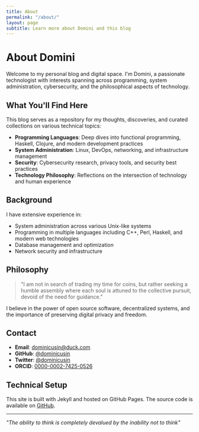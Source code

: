 ```yaml
---
title: About
permalink: "/about/"
layout: page
subtitle: Learn more about Domini and this blog
---
```


# About Domini

Welcome to my personal blog and digital space. I'm Domini, a passionate technologist with interests spanning across programming, system administration, cybersecurity, and the philosophical aspects of technology.

## What You'll Find Here

This blog serves as a repository for my thoughts, discoveries, and curated collections on various technical topics:

- **Programming Languages**: Deep dives into functional programming, Haskell, Clojure, and modern development practices
- **System Administration**: Linux, DevOps, networking, and infrastructure management
- **Security**: Cybersecurity research, privacy tools, and security best practices
- **Technology Philosophy**: Reflections on the intersection of technology and human experience

## Background

I have extensive experience in:
- System administration across various Unix-like systems
- Programming in multiple languages including C++, Perl, Haskell, and modern web technologies
- Database management and optimization
- Network security and infrastructure

## Philosophy

> "I am not in search of trading my time for coins, but rather seeking a humble assembly where each soul is attuned to the collective pursuit, devoid of the need for guidance."

I believe in the power of open source software, decentralized systems, and the importance of preserving digital privacy and freedom.

## Contact

- **Email**: [dominicusin@duck.com](mailto:dominicusin@duck.com)
- **GitHub**: [@dominicusin](https://github.com/dominicusin)
- **Twitter**: [@dominicusin](https://twitter.com/dominicusin)
- **ORCID**: [0000-0002-7425-0526](https://orcid.org/0000-0002-7425-0526)
## Technical Setup

This site is built with Jekyll and hosted on GitHub Pages. The source code is available on [GitHub](https://github.com/dominicusin/dominicusin.github.io).

---

*"The ability to think is completely devalued by the inability not to think"*
